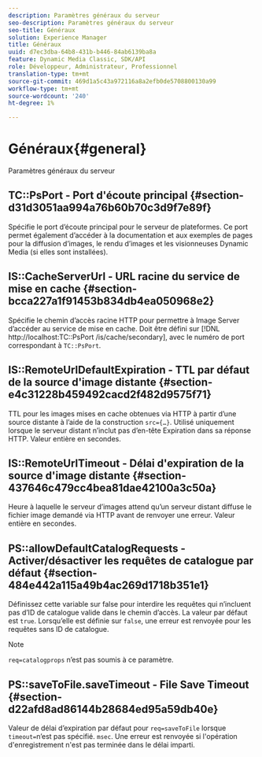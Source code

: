 ```yaml
---
description: Paramètres généraux du serveur
seo-description: Paramètres généraux du serveur
seo-title: Généraux
solution: Experience Manager
title: Généraux
uuid: d7ec3dba-64b8-431b-b446-84ab6139ba8a
feature: Dynamic Media Classic, SDK/API
role: Développeur, Administrateur, Professionnel
translation-type: tm+mt
source-git-commit: 469d1a5c43a972116a8a2efb0de5708800130a99
workflow-type: tm+mt
source-wordcount: '240'
ht-degree: 1%

---
```



# Généraux{#general}

Paramètres généraux du serveur

## TC::PsPort - Port d&#39;écoute principal {#section-d31d3051aa994a76b60b70c3d9f7e89f}

Spécifie le port d’écoute principal pour le serveur de plateformes. Ce port permet également d’accéder à la documentation et aux exemples de pages pour la diffusion d’images, le rendu d’images et les visionneuses Dynamic Media (si elles sont installées).

## IS::CacheServerUrl - URL racine du service de mise en cache {#section-bcca227a1f91453b834db4ea050968e2}

Spécifie le chemin d’accès racine HTTP pour permettre à Image Server d’accéder au service de mise en cache. Doit être défini sur [!DNL http://localhost:TC::PsPort /is/cache/secondary], avec le numéro de port correspondant à `TC::PsPort`.

## IS::RemoteUrlDefaultExpiration - TTL par défaut de la source d&#39;image distante {#section-e4c31228b459492cacd2f482d9575f71}

TTL pour les images mises en cache obtenues via HTTP à partir d’une source distante à l’aide de la construction `src={…}`. Utilisé uniquement lorsque le serveur distant n’inclut pas d’en-tête Expiration dans sa réponse HTTP. Valeur entière en secondes.

## IS::RemoteUrlTimeout - Délai d&#39;expiration de la source d&#39;image distante {#section-437646c479cc4bea81dae42100a3c50a}

Heure à laquelle le serveur d’images attend qu’un serveur distant diffuse le fichier image demandé via HTTP avant de renvoyer une erreur. Valeur entière en secondes.

## PS::allowDefaultCatalogRequests - Activer/désactiver les requêtes de catalogue par défaut {#section-484e442a115a49b4ac269d1718b351e1}

Définissez cette variable sur false pour interdire les requêtes qui n’incluent pas d’ID de catalogue valide dans le chemin d’accès. La valeur par défaut est `true`. Lorsqu’elle est définie sur `false`, une erreur est renvoyée pour les requêtes sans ID de catalogue.

>[!NOTE]
>
>`req=catalogprops` n’est pas soumis à ce paramètre.

## PS::saveToFile.saveTimeout - File Save Timeout {#section-d22afd8ad86144b28684ed95a59db40e}

Valeur de délai d’expiration par défaut pour `req=saveToFile` lorsque `timeout=`n’est pas spécifié. `msec`. Une erreur est renvoyée si l&#39;opération d&#39;enregistrement n&#39;est pas terminée dans le délai imparti.
